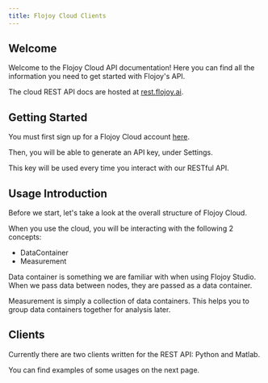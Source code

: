 ```yaml
---
title: Flojoy Cloud Clients
---
```


## Welcome

Welcome to the Flojoy Cloud API documentation! Here you can find all the information you need to get started with Flojoy's API.

The cloud REST API docs are hosted at [rest.flojoy.ai](https://rest.flojoy.ai).

## Getting Started

You must first sign up for a Flojoy Cloud account [here](https://cloud.flojoy.ai/).

Then, you will be able to generate an API key, under Settings.

This key will be used every time you interact with our RESTful API.

## Usage Introduction

Before we start, let's take a look at the overall structure of Flojoy Cloud.

When you use the cloud, you will be interacting with the following 2 concepts:

- DataContainer
- Measurement

Data container is something we are familiar with when using Flojoy Studio. When we pass data between nodes, they are passed as a data container.

Measurement is simply a collection of data containers. This helps you to group data containers together for analysis later.

## Clients

Currently there are two clients written for the REST API: Python and Matlab.

You can find examples of some usages on the next page.
